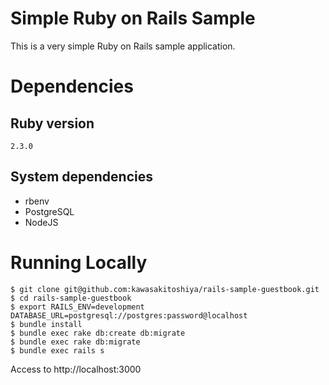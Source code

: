 # Simple Ruby on Rails Sample

This is a very simple Ruby on Rails sample application.

# Dependencies
## Ruby version
`2.3.0`

## System dependencies
- rbenv
- PostgreSQL
- NodeJS

# Running Locally

```
$ git clone git@github.com:kawasakitoshiya/rails-sample-guestbook.git
$ cd rails-sample-guestbook
$ export RAILS_ENV=development DATABASE_URL=postgresql://postgres:password@localhost
$ bundle install
$ bundle exec rake db:create db:migrate
$ bundle exec rake db:migrate
$ bundle exec rails s
```
Access to http://localhost:3000
